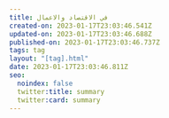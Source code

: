 ```yaml
---
title: في الاقتصاد والاعمال
created-on: 2023-01-17T23:03:46.541Z
updated-on: 2023-01-17T23:03:46.688Z
published-on: 2023-01-17T23:03:46.737Z
tags: tag
layout: "[tag].html"
date: 2023-01-17T23:03:46.811Z
seo:
  noindex: false
  twitter:title: summary
  twitter:card: summary
---
```


